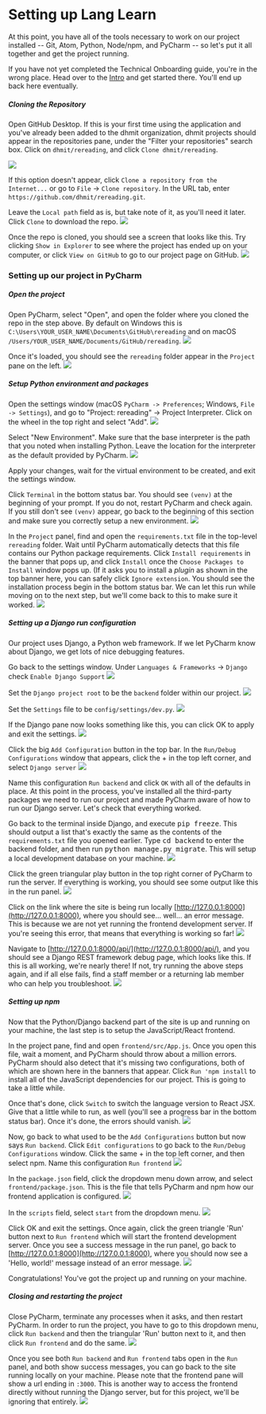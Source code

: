 # Setting up Lang Learn

At this point, you have all of the tools necessary to work on our project installed -- Git, Atom, Python, Node/npm, and PyCharm -- so let's put it all together and get the project running.
    
If you have not yet completed the Technical Onboarding guide, you're in the wrong place. Head over to the [Intro](intro.md) and get started there. You'll end up back here eventually.

##### Cloning the Repository
Open GitHub Desktop. If this is your first time using the application and you've already been added to the dhmit organization, dhmit projects should appear in the repositories pane, under the "Filter your repositories" search box. Click on ```dhmit/rereading```, and click ```Clone dhmit/rereading```.

![](./images/github_desktop_clone_0.png)

If this option doesn't appear, click ```Clone a repository from the Internet...``` or go to ```File``` -> ```Clone repository```. In the URL tab, enter ```https://github.com/dhmit/rereading.git```.

Leave the ```Local path``` field as is, but take note of it, as you'll need it later. Click ```Clone``` to download the repo.
![](./images/github_desktop_clone_1.png)

Once the repo is cloned, you should see a screen that looks like this. Try clicking ```Show in Explorer``` to see where the project has ended up on your computer, or click ```View on GitHub``` to go to our project page on GitHub.
![](./images/github_desktop_clone_2.png)

### Setting up our project in PyCharm 

##### Open the project
Open PyCharm, select "Open", and open the folder where you cloned the repo in the step above. By default on Windows this is ```C:\Users\YOUR_USER_NAME\Documents\GitHub\rereading``` and on macOS ```/Users/YOUR_USER_NAME/Documents/GitHub/rereading```.
![](./images/rereading_pycharm_open.png)

Once it's loaded, you should see the ```rereading``` folder appear in the ```Project``` pane on the left.
![](./images/rereading_pycharm_project_pane.png)

##### Setup Python environment and packages
Open the settings window (macOS `PyCharm -> Preferences`; Windows, `File -> Settings`), and go to "Project: rereading" -> Project Interpreter. Click on the wheel in the top right and select "Add".
![](./images/rereading_pycharm_interpreter_0.png)

Select "New Environment". Make sure that the base interpreter is the path that you noted when installing Python. Leave the location for the interpreter as the default provided by PyCharm.
![](./images/new_venv.png)

Apply your changes, wait for the virtual environment to be created, and exit the settings window.

Click ```Terminal``` in the bottom status bar. You should see ```(venv)``` at the beginning of your prompt. If you do not, restart PyCharm and check again. If you still don't see ```(venv)``` appear, go back to the beginning of this section and make sure you correctly setup a new environment.
![](./images/rereading_django_venv.png)

In the ```Project``` panel, find and open the ```requirements.txt``` file in the top-level ```rereading``` folder. Wait until PyCharm automatically detects that this file contains our Python package requirements. Click ```Install requirements``` in the banner that pops up, and click ```Install``` once the ```Choose Packages to Install``` window pops up. (If it asks you to install a _plugin_ as shown in the top banner here, you can safely click ```Ignore extension```. You should see the installation process begin in the bottom status bar. We can let this run while moving on to the next step, but we'll come back to this to make sure it worked.
![](./images/rereading_pycharm_requirements.png)

##### Setting up a Django run configuration
Our project uses Django, a Python web framework. If we let PyCharm know about Django, we get lots of nice debugging features.

Go back to the settings window. Under ```Languages & Frameworks``` -> ```Django``` check ```Enable Django Support```
![](./images/rereading_django_0.png)

Set the ```Django project root``` to be the ```backend``` folder within our project.
![](./images/rereading_django_1.png)

Set the ```Settings``` file to be ```config/settings/dev.py```.
![](./images/rereading_django_2.png)

If the Django pane now looks something like this, you can click OK to apply and exit the settings.
![](./images/rereading_django_3.png)

Click the big ```Add Configuration``` button in the top bar. In the ```Run/Debug Configurations``` window that appears, click the + in the top left corner, and select ```Django server```
![](./images/rereading_django_4.png)

Name this configuration ```Run backend``` and click ```OK``` with all of the defaults in place. At this point in the process, you've installed all the third-party packages we need to run our project and made PyCharm aware of how to run our Django server. Let's check that everything worked.

Go back to the terminal inside Django, and execute <kbd>pip freeze</kbd>. This should output a list that's exactly the same as the contents of the ```requirements.txt``` file you opened earlier. Type <kbd>cd backend</kbd> to enter the backend folder, and then run <kbd>python manage.py migrate</kbd>. This will setup a local development database on your machine.
![](./images/rereading_pip_freeze_migrate.png)

Click the green triangular play button in the top right corner of PyCharm to run the server. If everything is working, you should see some output like this in the run panel.
![](./images/rereading_run_server.png)

Click on the link where the site is being run locally [http://127.0.0.1:8000](http://127.0.0.1:8000), where you should see... well... an error message. This is because we are not yet running the frontend development server. If you're seeing this error, that means that everything is working so far!
![](./images/rereading_backend_without_frontend.png)

Navigate to [http://127.0.0.1:8000/api/](http://127.0.0.1:8000/api/), and you should see a Django REST framework debug page, which looks like this. If this is all working, we're nearly there! If not, try running the above steps again, and if all else fails, find a staff member or a returning lab member who can help you troubleshoot.
![](./images/rereading_django_rest.png)

##### Setting up npm
Now that the Python/Django backend part of the site is up and running on your machine, the last step is to setup the JavaScript/React frontend. 

In the project pane, find and open ```frontend/src/App.js```. Once you open this file, wait a moment, and PyCharm should throw about a million errors. PyCharm should also detect that it's missing two configurations, both of which are shown here in the banners that appear. Click ```Run 'npm install``` to install all of the JavaScript dependencies for our project. This is going to take a little while. 

Once that's done, click ```Switch``` to switch the language version to React JSX. Give that a little while to run, as well (you'll see a progress bar in the bottom status bar). Once it's done, the errors should vanish.
![](./images/rereading_pycharm_npm.png)

Now, go back to what used to be the ```Add Configurations``` button but now says ```Run backend```. Click ```Edit configurations``` to go back to the ```Run/Debug Configurations``` window. Click the same + in the top left corner, and then select npm. Name this configuration ```Run frontend```
![](./images/rereading_frontend_0.png)

In the ```package.json``` field, click the dropdown menu down arrow, and select ```frontend/package.json```. This is the file that tells PyCharm and npm how our frontend application is configured.
![](./images/rereading_pycharm_package_json.png)

In the ```scripts``` field, select ```start``` from the dropdown menu.
![](./images/rereading_pycharm_npm_start.png)

Click OK and exit the settings. Once again, click the green triangle 'Run' button next to ```Run frontend``` which will start the frontend development server. Once you see a success message in the run panel, go back to [http://127.0.0.1:8000](http://127.0.0.1:8000), where you should now see a 'Hello, world!' message instead of an error message.
![](./images/rereading_hello_world.png)

Congratulations! You've got the project up and running on your machine. 

##### Closing and restarting the project
Close PyCharm, terminate any processes when it asks, and then restart PyCharm. In order to run the project, you have to go to this dropdown menu, click ```Run backend``` and then the triangular 'Run' button next to it, and then click ```Run frontend``` and do the same.
![](./images/rereading_run.png)

Once you see both ```Run backend``` and ```Run frontend``` tabs open in the ```Run``` panel, and both show success messages, you can go back to the site running locally on your machine. Please note that the frontend pane will show a url ending in ```:3000```. This is another way to access the frontend directly without running the Django server, but for this project, we'll be ignoring that entirely.
![](./images/rereading_run_tab.png)
